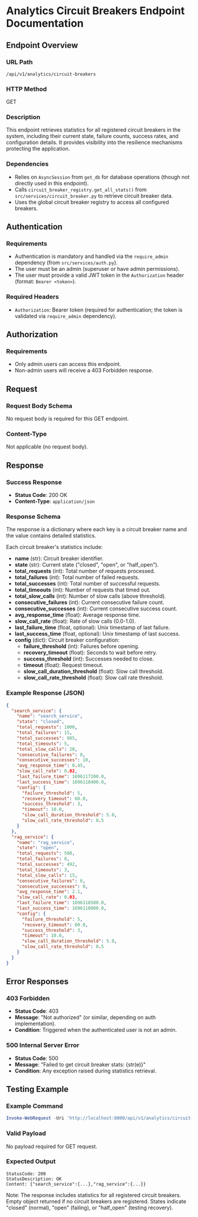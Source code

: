 # Analytics Circuit Breakers Endpoint Documentation

## Endpoint Overview

### URL Path
`/api/v1/analytics/circuit-breakers`

### HTTP Method
GET

### Description
This endpoint retrieves statistics for all registered circuit breakers in the system, including their current state, failure counts, success rates, and configuration details. It provides visibility into the resilience mechanisms protecting the application.

### Dependencies
- Relies on `AsyncSession` from `get_db` for database operations (though not directly used in this endpoint).
- Calls `circuit_breaker_registry.get_all_stats()` from `src/services/circuit_breaker.py` to retrieve circuit breaker data.
- Uses the global circuit breaker registry to access all configured breakers.

## Authentication

### Requirements
- Authentication is mandatory and handled via the `require_admin` dependency (from `src/services/auth.py`).
- The user must be an admin (superuser or have admin permissions).
- The user must provide a valid JWT token in the `Authorization` header (format: `Bearer <token>`).

### Required Headers
- `Authorization`: Bearer token (required for authentication; the token is validated via `require_admin` dependency).

## Authorization

### Requirements
- Only admin users can access this endpoint.
- Non-admin users will receive a 403 Forbidden response.

## Request

### Request Body Schema
No request body is required for this GET endpoint.

### Content-Type
Not applicable (no request body).

## Response

### Success Response
- **Status Code**: 200 OK
- **Content-Type**: `application/json`

### Response Schema
The response is a dictionary where each key is a circuit breaker name and the value contains detailed statistics.

Each circuit breaker's statistics include:
- **name** (str): Circuit breaker identifier.
- **state** (str): Current state ("closed", "open", or "half_open").
- **total_requests** (int): Total number of requests processed.
- **total_failures** (int): Total number of failed requests.
- **total_successes** (int): Total number of successful requests.
- **total_timeouts** (int): Number of requests that timed out.
- **total_slow_calls** (int): Number of slow calls (above threshold).
- **consecutive_failures** (int): Current consecutive failure count.
- **consecutive_successes** (int): Current consecutive success count.
- **avg_response_time** (float): Average response time.
- **slow_call_rate** (float): Rate of slow calls (0.0-1.0).
- **last_failure_time** (float, optional): Unix timestamp of last failure.
- **last_success_time** (float, optional): Unix timestamp of last success.
- **config** (dict): Circuit breaker configuration:
  - **failure_threshold** (int): Failures before opening.
  - **recovery_timeout** (float): Seconds to wait before retry.
  - **success_threshold** (int): Successes needed to close.
  - **timeout** (float): Request timeout.
  - **slow_call_duration_threshold** (float): Slow call threshold.
  - **slow_call_rate_threshold** (float): Slow call rate threshold.

### Example Response (JSON)
```json
{
  "search_service": {
    "name": "search_service",
    "state": "closed",
    "total_requests": 1000,
    "total_failures": 15,
    "total_successes": 985,
    "total_timeouts": 5,
    "total_slow_calls": 20,
    "consecutive_failures": 0,
    "consecutive_successes": 10,
    "avg_response_time": 0.45,
    "slow_call_rate": 0.02,
    "last_failure_time": 1696117200.0,
    "last_success_time": 1696118400.0,
    "config": {
      "failure_threshold": 5,
      "recovery_timeout": 60.0,
      "success_threshold": 3,
      "timeout": 10.0,
      "slow_call_duration_threshold": 5.0,
      "slow_call_rate_threshold": 0.5
    }
  },
  "rag_service": {
    "name": "rag_service",
    "state": "open",
    "total_requests": 500,
    "total_failures": 8,
    "total_successes": 492,
    "total_timeouts": 3,
    "total_slow_calls": 15,
    "consecutive_failures": 6,
    "consecutive_successes": 0,
    "avg_response_time": 2.1,
    "slow_call_rate": 0.03,
    "last_failure_time": 1696118500.0,
    "last_success_time": 1696118000.0,
    "config": {
      "failure_threshold": 5,
      "recovery_timeout": 60.0,
      "success_threshold": 3,
      "timeout": 10.0,
      "slow_call_duration_threshold": 5.0,
      "slow_call_rate_threshold": 0.5
    }
  }
}
```

## Error Responses

### 403 Forbidden
- **Status Code**: 403
- **Message**: "Not authorized" (or similar, depending on auth implementation).
- **Condition**: Triggered when the authenticated user is not an admin.

### 500 Internal Server Error
- **Status Code**: 500
- **Message**: "Failed to get circuit breaker stats: {str(e)}"
- **Condition**: Any exception raised during statistics retrieval.

## Testing Example

### Example Command
```powershell
Invoke-WebRequest -Uri 'http://localhost:8000/api/v1/analytics/circuit-breakers' -Method GET -Headers @{Authorization="Bearer eyJhbGciOiJIUzI1NiIsInR5cCI6IkpXVCJ9.eyJzdWIiOiJhZG1pbiIsImV4cCI6MTc1ODg3MDc4OH0.GrXDnxCPAYJxm3rG33_0bP3hMJXTu5FX68uHHF1WV1I"}
```

### Valid Payload
No payload required for GET request.

### Expected Output
```
StatusCode: 200
StatusDescription: OK
Content: {"search_service":{...},"rag_service":{...}}
```

Note: The response includes statistics for all registered circuit breakers. Empty object returned if no circuit breakers are registered. States indicate "closed" (normal), "open" (failing), or "half_open" (testing recovery).
